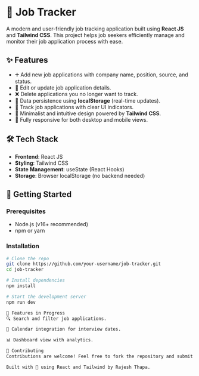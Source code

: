 # 🎯 Job Tracker 

A modern and user-friendly job tracking application built using **React JS** and **Tailwind CSS**. This project helps job seekers efficiently manage and monitor their job application process with ease.

## ✨ Features

- ➕ Add new job applications with company name, position, source, and status.
- 📝 Edit or update job application details.
- ❌ Delete applications you no longer want to track.
- 💾 Data persistence using **localStorage** (real-time updates).
- 🎯 Track job applications with clear UI indicators.
- 🧠 Minimalist and intuitive design powered by **Tailwind CSS**.
- 📱 Fully responsive for both desktop and mobile views.

## 🛠 Tech Stack

- **Frontend**: React JS
- **Styling**: Tailwind CSS
- **State Management**: useState (React Hooks)
- **Storage**: Browser localStorage (no backend needed)

## 🚀 Getting Started

### Prerequisites

- Node.js (v16+ recommended)
- npm or yarn

### Installation

```bash
# Clone the repo
git clone https://github.com/your-username/job-tracker.git
cd job-tracker

# Install dependencies
npm install

# Start the development server
npm run dev

📂 Features in Progress
🔍 Search and filter job applications.

📅 Calendar integration for interview dates.

📊 Dashboard view with analytics.

🤝 Contributing
Contributions are welcome! Feel free to fork the repository and submit a pull request.

Built with 💙 using React and Tailwind by Rajesh Thapa.